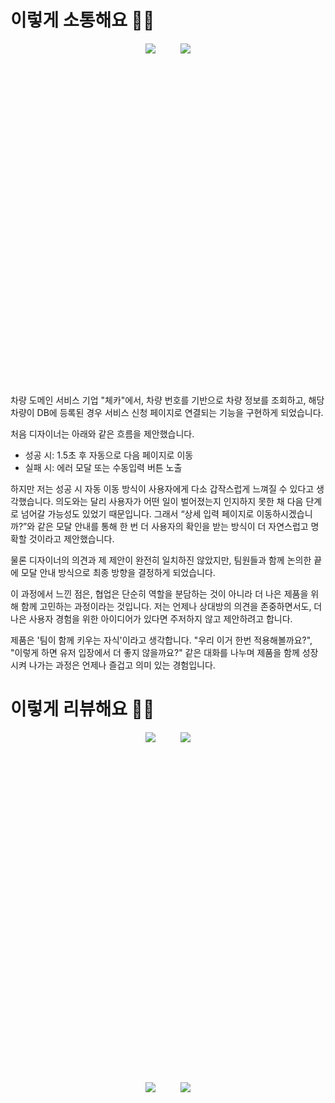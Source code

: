 # 이렇게 소통해요 🙌🏻

<div style="display: flex; justify-content: center; gap: 40px; height: 500px; margin-bottom: 60px;">
<img src="https://velog.velcdn.com/images/flip_404/post/e746f662-d099-4677-94e5-85bfffc025f7/image.png" style="object-fit:contain;">
<img src="https://velog.velcdn.com/images/flip_404/post/b72ab3f0-fc08-4eea-8a48-852d5c4bcc56/image.png" style="object-fit:contain;">
</div>

차량 도메인 서비스 기업 "체카"에서, 차량 번호를 기반으로 차량 정보를 조회하고, 해당 차량이 DB에 등록된 경우 서비스 신청 페이지로 연결되는 기능을 구현하게 되었습니다.

처음 디자이너는 아래와 같은 흐름을 제안했습니다.

- 성공 시: 1.5초 후 자동으로 다음 페이지로 이동
- 실패 시: 에러 모달 또는 수동입력 버튼 노출

하지만 저는 성공 시 자동 이동 방식이 사용자에게 다소 갑작스럽게 느껴질 수 있다고 생각했습니다. 의도와는 달리 사용자가 어떤 일이 벌어졌는지 인지하지 못한 채 다음 단계로 넘어갈 가능성도 있었기 때문입니다. 그래서 “상세 입력 페이지로 이동하시겠습니까?”와 같은 모달 안내를 통해 한 번 더 사용자의 확인을 받는 방식이 더 자연스럽고 명확할 것이라고 제안했습니다.

물론 디자이너의 의견과 제 제안이 완전히 일치하진 않았지만, 팀원들과 함께 논의한 끝에 모달 안내 방식으로 최종 방향을 결정하게 되었습니다.

이 과정에서 느낀 점은, 협업은 단순히 역할을 분담하는 것이 아니라 더 나은 제품을 위해 함께 고민하는 과정이라는 것입니다. 저는 언제나 상대방의 의견을 존중하면서도, 더 나은 사용자 경험을 위한 아이디어가 있다면 주저하지 않고 제안하려고 합니다.

제품은 '팀이 함께 키우는 자식'이라고 생각합니다.
"우리 이거 한번 적용해볼까요?", "이렇게 하면 유저 입장에서 더 좋지 않을까요?" 같은 대화를 나누며 제품을 함께 성장시켜 나가는 과정은 언제나 즐겁고 의미 있는 경험입니다.

# 이렇게 리뷰해요 🙌🏻

<div style="display: flex; justify-content: center; gap: 40px; height: 500px; margin-bottom: 60px;">
<img src="https://velog.velcdn.com/images/flip_404/post/f70722f8-5fad-4198-a218-2b660e38aacd/image.png" style="object-fit:contain;">
<img src="https://velog.velcdn.com/images/flip_404/post/2757db41-eedd-420c-8f57-61849a2b210f/image.png" style="object-fit:contain;">
</div>

<div style="display: flex; justify-content: center; gap: 40px; height: 500px; margin-bottom: 60px;">
<img src="https://velog.velcdn.com/images/flip_404/post/8ccdca26-a524-45b5-9256-18a7bc8f28b5/image.png" style="object-fit:contain;">
<img src="https://velog.velcdn.com/images/flip_404/post/641793ad-3e3b-4dcb-bcee-e067789455f4/image.png" style="object-fit:contain;">
</div>

